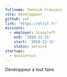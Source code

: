 ```yaml
---
fullname: Yannick François
role: Développeur
github: yaf
link: 'https://elsif.fr'
missions:
  - employer: Scopyleft
    end: '2020-12-31'
    start: '2018-12-12'
    status: service
startups:
  - dossiersco
---
```


Développeur à tout faire.
